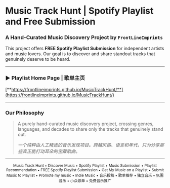 # Music Track Hunt | Spotify Playlist and Free Submission

### A Hand-Curated Music Discovery Project by `FrontLineImprints`

This project offers **FREE Spotify Playlist Submission** for independent artists and music lovers. Our goal is to discover and share standout tracks that genuinely deserve to be heard.

---

### ► Playlist Home Page | 歌单主页

[**https://frontlineimprints.github.io/MusicTrackHunt/**](https://frontlineimprints.github.io/MusicTrackHunt/)

---

### Our Philosophy

> A purely hand-curated music discovery project, crossing genres, languages, and decades to share only the tracks that genuinely stand out.
>
> *一个纯粹由人工精选的音乐发现项目。跨越风格、语言和年代，只为分享那些真正能打动耳朵的宝藏歌曲。*

---

<p align="center">
  <small>
    Music Track Hunt • Discover Music • Spotify Playlist • Music Submission • Playlist Recommendation • FREE Spotify Playlist Submission • Get My Music on a Playlist • Submit Music to Playlist • Promote my music • Indie Music • 音乐投稿 • 歌单推荐 • 独立音乐 • 氛围音乐 • 小众歌单 • 免费音乐推广
  </small>
</p>
